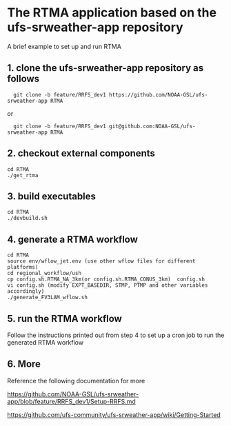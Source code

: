 # The RTMA application based on the ufs-srweather-app repository

A brief example to set up and run RTMA

## 1. clone the ufs-srweather-app repository as follows

```
  git clone -b feature/RRFS_dev1 https://github.com/NOAA-GSL/ufs-srweather-app RTMA
```
or
```
  git clone -b feature/RRFS_dev1 git@github.com:NOAA-GSL/ufs-srweather-app RTMA
  ```

## 2. checkout external components
```
cd RTMA
./get_rtma
```

## 3. build executables
```
cd RTMA
./devbuild.sh 
```

## 4. generate a RTMA workflow
```
cd RTMA
source env/wflow_jet.env (use other wflow files for different platforms)
cd regional_workflow/ush
cp config.sh.RTMA_NA_3km(or config.sh.RTMA_CONUS_3km)  config.sh
vi config.sh (modify EXPT_BASEDIR, STMP, PTMP and other variables accordingly)
./generate_FV3LAM_wflow.sh
```

## 5. run the RTMA workflow

Follow the instructions printed out from step 4 to set up a cron job to run the generated RTMA workflow

## 6. More
Reference the following documentation for more

https://github.com/NOAA-GSL/ufs-srweather-app/blob/feature/RRFS_dev1/Setup-RRFS.md

https://github.com/ufs-community/ufs-srweather-app/wiki/Getting-Started


